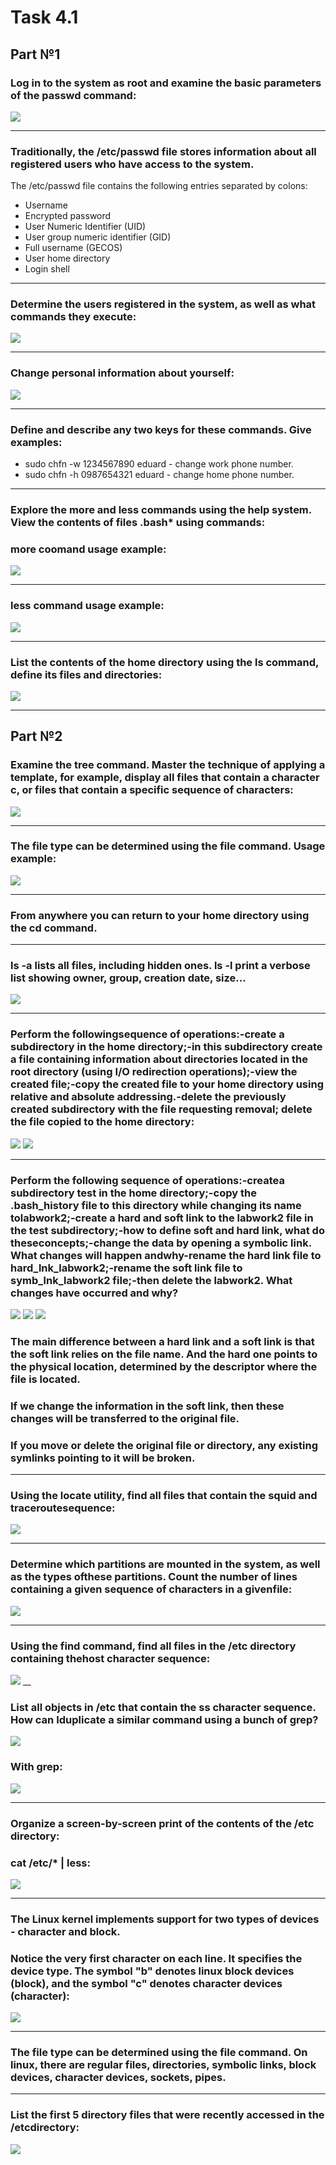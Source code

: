 # Task 4.1

## Part №1

### Log in to the system as root and examine the basic parameters of the passwd command:
![](content/Task4.1.png)
___
### Traditionally, the /etc/passwd file stores information about all registered users who have access to the system.

The /etc/passwd file contains the following entries separated by colons:
- Username
- Encrypted password
- User Numeric Identifier (UID)
- User group numeric identifier (GID)
- Full username (GECOS)
- User home directory
- Login shell
___
### Determine  the  users  registered  in  the  system,  as  well  as what  commands  they execute:
![](content/Task%204.1.1.png)
___
### Change personal information about yourself:
![](content/Task%204.1.2.png)
___
### Define and describe any two keys for these commands. Give examples:
- sudo chfn -w 1234567890 eduard - change work phone number.
- sudo chfn -h 0987654321 eduard - change home phone number.
___
### Explore the more and less commands using the help system. View the contents of files .bash* using commands:
### more coomand usage example:
![](content/Task%204.1.3.png)
___
### less command usage example:
![](content/Task%204.1.4.png)
___
### List the contents of the home directory using the ls command, define its files and  directories:
![](content/Task%204.1.5.png)
___
## Part №2

###  Examine  the tree command.  Master  the  technique  of  applying  a  template,  for example, display all files that contain a character c, or files that contain a specific sequence of characters:
![](content/Task%204.1.6.png)
___
### The file type can be determined using the file command. Usage example:
![](content/Task%204.1.7.png)
___
### From anywhere you can return to your home directory using the cd command.
___
### ls -a lists all files, including hidden ones. ls -l print a verbose list showing owner, group, creation date, size...
![](content/Task%204.1.7.1.png)
___
### Perform the followingsequence of operations:-create a subdirectory in the home directory;-in this subdirectory create a file containing information about directories located in the root directory (using I/O redirection operations);-view the created file;-copy the created file to your home directory using relative and absolute addressing.-delete the previously created subdirectory with the file requesting removal; delete the file copied to the home directory:
![](content/Task%204.1.8.png)
![](content/Task%204.1.9.png)
___
###  Perform the following sequence of operations:-createa subdirectory test in the home directory;-copy  the .bash_history file  to  this  directory  while  changing  its  name  tolabwork2;-create a hard and soft link to the labwork2 file in the test subdirectory;-how to define soft and hard link, what do theseconcepts;-change the data by opening a symbolic link. What changes will happen andwhy-rename the hard link file to hard_lnk_labwork2;-rename the soft link file to symb_lnk_labwork2 file;-then delete the labwork2. What changes have occurred and why?
![](content/Task%204.1.10.png)
![](content/Task%204.1.11.png)
![](content/Task%204.1.12.png)

### The main difference between a hard link and a soft link is that the soft link relies on the file name. And the hard one points to the physical location, determined by the descriptor where the file is located.
### If we change the information in the soft link, then these changes will be transferred to the original file.
### If you move or delete the original file or directory, any existing symlinks pointing to it will be broken.
___
### Using  the  locate  utility,  find  all  files  that  contain  the  squid  and  traceroutesequence:
![](content/Task%204.1.13.png)
___
 ### Determine  which  partitions  are  mounted  in  the  system,  as  well  as  the  types  ofthese partitions. Count the number of lines containing a given sequence of characters in a givenfile: 
 ![](content/Task%204.1.14.png)
 ___
 ### Using the find command, find all files in the /etc directory containing thehost character sequence: 
 ![](content/Task%204.1.15.png)
 __
 ### List all objects in /etc that contain the ss character sequence. How can Iduplicate a similar command using a bunch of grep?
 ![](content/Task%204.1.16.png)
 ### With grep:
 ![](content/Task%204.1.17.png)
 ___
 ### Organize a screen-by-screen print of the contents of the /etc directory:
 ### cat /etc/* | less: 
 ![](content/Task%204.1.18.png)
 ___
 ### The Linux kernel implements support for two types of devices - character and block.
 ### Notice the very first character on each line. It specifies the device type. The symbol "b" denotes linux block devices (block), and the symbol "c" denotes character devices (character):
 ![](content/Task%204.1.19.png)
 ___
 ### The file type can be determined using the file command. On linux, there are regular files, directories, symbolic links, block devices, character devices, sockets, pipes.
 ___
 ### List the first 5 directory files that were recently accessed in the /etcdirectory:
 ![](content/Task%204.1.20.png)

